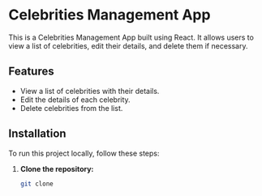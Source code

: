 # Celebrities Management App

This is a Celebrities Management App built using React. It allows users to view a list of celebrities, edit their details, and delete them if necessary.

## Features

- View a list of celebrities with their details.
- Edit the details of each celebrity.
- Delete celebrities from the list.

## Installation

To run this project locally, follow these steps:

1. **Clone the repository:**

   ```bash
   git clone 
